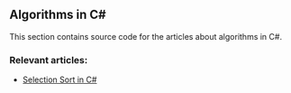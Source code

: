 ## Algorithms in C#

This section contains source code for the articles about algorithms in C#.

### Relevant articles:

- [Selection Sort in C#](https://code-maze.com/csharp-selection-sort/)
